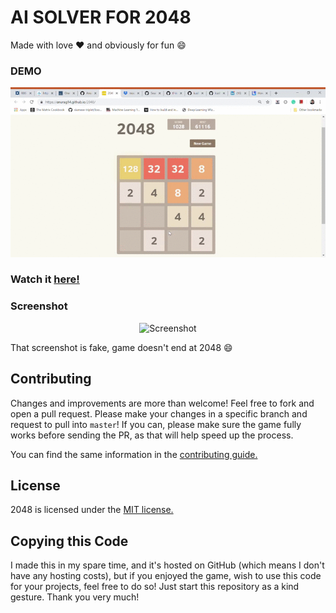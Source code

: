 # AI SOLVER FOR 2048

Made with love :heart: and obviously for fun :smile:
### DEMO

<p align="center">
  <img src="demo/2048%20-%20Google%20Chrome%205_30_2019%206_35_53%20PM.gif"/>
</p>

### Watch it [here!](https://anurag14.github.io/2048/)

### Screenshot

<p align="center">
  <img src="https://cloud.githubusercontent.com/assets/1175750/8614312/280e5dc2-26f1-11e5-9f1f-5891c3ca8b26.png" alt="Screenshot"/>
</p>

That screenshot is fake, game doesn't end at 2048 :smile:

## Contributing
Changes and improvements are more than welcome! Feel free to fork and open a pull request. Please make your changes in a specific branch and request to pull into `master`! If you can, please make sure the game fully works before sending the PR, as that will help speed up the process.

You can find the same information in the [contributing guide.](https://github.com/gabrielecirulli/2048/blob/master/CONTRIBUTING.md)

## License
2048 is licensed under the [MIT license.](https://github.com/gabrielecirulli/2048/blob/master/LICENSE.txt)

## Copying this Code
I made this in my spare time, and it's hosted on GitHub (which means I don't have any hosting costs), but if you enjoyed the game, wish to use this code for your projects, feel free to do so! Just start this repository as a kind gesture. Thank you very much!
